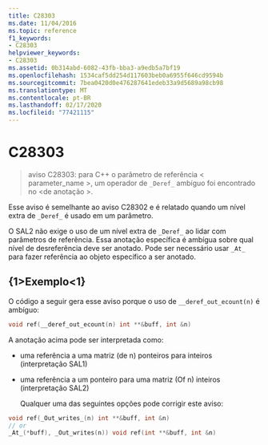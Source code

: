 ```yaml
---
title: C28303
ms.date: 11/04/2016
ms.topic: reference
f1_keywords:
- C28303
helpviewer_keywords:
- C28303
ms.assetid: 0b314abd-6082-43fb-bba3-a9edb5a7bf19
ms.openlocfilehash: 1534caf5dd254d117603beb0a6955f646cd9594b
ms.sourcegitcommit: 7bea0420d0e476287641edeb33a9d5689a98cb98
ms.translationtype: MT
ms.contentlocale: pt-BR
ms.lasthandoff: 02/17/2020
ms.locfileid: "77421115"
---
```

# <a name="c28303"></a>C28303

> aviso C28303: para C++ o parâmetro de referência < parameter_name >, um operador de `_Deref_` ambíguo foi encontrado no \<de anotação >.

Esse aviso é semelhante ao aviso C28302 e é relatado quando um nível extra de `_Deref_` é usado em um parâmetro.

O SAL2 não exige o uso de um nível extra de `_Deref_` ao lidar com parâmetros de referência. Essa anotação específica é ambígua sobre qual nível de desreferência deve ser anotado. Pode ser necessário usar `_At_` para fazer referência ao objeto específico a ser anotado.

## <a name="example"></a>{1&gt;Exemplo&lt;1}

O código a seguir gera esse aviso porque o uso de `__deref_out_ecount(n)` é ambíguo:

```cpp
void ref(__deref_out_ecount(n) int **&buff, int &n)
```

A anotação acima pode ser interpretada como:

- uma referência a uma matriz (de n) ponteiros para inteiros (interpretação SAL1)

- uma referência a um ponteiro para uma matriz (Of n) inteiros (interpretação SAL2)

  Qualquer uma das seguintes opções pode corrigir este aviso:

```cpp
void ref(_Out_writes_(n) int **&buff, int &n)
// or
_At_(*buff), _Out_writes(n)) void ref(int **&buff, int &n)
```
